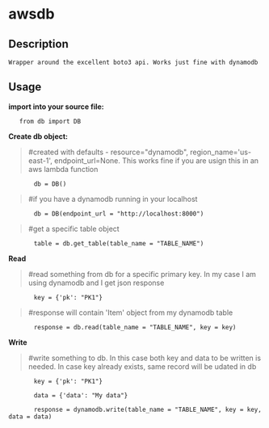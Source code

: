 # awsdb

## Description

	Wrapper around the excellent boto3 api. Works just fine with dynamodb
 
## Usage

**import into your source file:**

`	from db import DB`
	
**Create db object:**

>\#created with defaults - resource="dynamodb", region_name='us-east-1', endpoint_url=None. This works fine if you are usign this in an aws lambda function

`		db = DB()`
	
>\#if you have a dynamodb running in your localhost

`		db = DB(endpoint_url = "http://localhost:8000")`
	
>\#get a specific table object

`		table = db.get_table(table_name = "TABLE_NAME")`
	
**Read**

>\#read something from db for a specific primary key. In my case I am using dynamodb and I get json response

`		key = {'pk': "PK1"}`

>\#response will contain 'Item' object from my dynamodb table

`		response = db.read(table_name = "TABLE_NAME", key = key)`
	
**Write**

>\#write something to db. In this case both key and data to be written is needed. In case key already exists, same record will be udated in db

`		key = {'pk': "PK1"}`

`		data = {'data': "My data"}`

`		response = dynamodb.write(table_name = "TABLE_NAME", key = key, data = data)`
